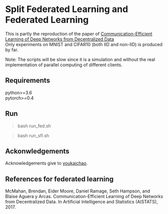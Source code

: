 # Split Federated Learning and Federated Learning

This is partly the reproduction of the paper of [Communication-Efficient Learning of Deep Networks from Decentralized Data](https://arxiv.org/abs/1602.05629)   
Only experiments on MNIST and CIFAR10 (both IID and non-IID) is produced by far.

Note: The scripts will be slow since it is a simulation and without the real implementation of parallel computing of different clients. 

## Requirements
python>=3.6  
pytorch>=0.4

## Run

> bash run_fed.sh

> bash run_sfl.sh



## Ackonwledgements
Acknowledgements give to [youkaichao](https://github.com/youkaichao).

## References for federated learning
McMahan, Brendan, Eider Moore, Daniel Ramage, Seth Hampson, and Blaise Aguera y Arcas. Communication-Efficient Learning of Deep Networks from Decentralized Data. In Artificial Intelligence and Statistics (AISTATS), 2017.



